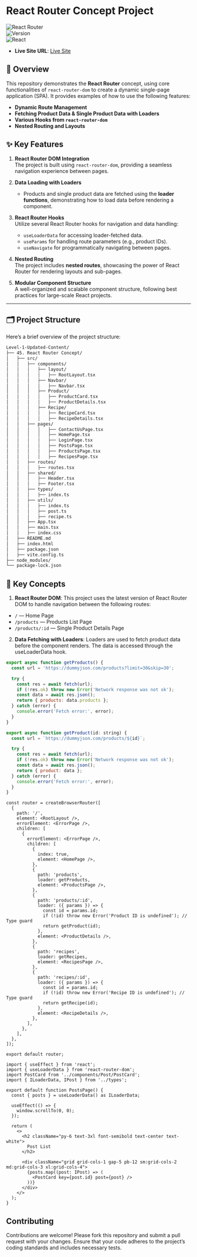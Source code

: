 # React Router Concept Project

![React Router](https://img.shields.io/badge/React-Router-blue)  
![Version](https://img.shields.io/badge/version-6.27.0-brightgreen)  
![React](https://img.shields.io/badge/React-18.3.1-blue)

- **Live Site URL**: [Live Site](https://45-react-router-concept-batch-09.netlify.app/)

## 🚀 Overview

This repository demonstrates the **React Router** concept, using core functionalities of `react-router-dom` to create a dynamic single-page application (SPA). It provides examples of how to use the following features:

- **Dynamic Route Management**
- **Fetching Product Data & Single Product Data with Loaders**
- **Various Hooks from `react-router-dom`**
- **Nested Routing and Layouts**

## ✨ Key Features

1. **React Router DOM Integration**  
   The project is built using `react-router-dom`, providing a seamless navigation experience between pages.
2. **Data Loading with Loaders**
   - Products and single product data are fetched using the **loader functions**, demonstrating how to load data before rendering a component.
3. **React Router Hooks**  
   Utilize several React Router hooks for navigation and data handling:
   - `useLoaderData` for accessing loader-fetched data.
   - `useParams` for handling route parameters (e.g., product IDs).
   - `useNavigate` for programmatically navigating between pages.
4. **Nested Routing**  
   The project includes **nested routes**, showcasing the power of React Router for rendering layouts and sub-pages.

5. **Modular Component Structure**  
   A well-organized and scalable component structure, following best practices for large-scale React projects.

---

## 🗂️ Project Structure

Here’s a brief overview of the project structure:

```sh
Level-1-Updated-Content/
├── 45. React Router Concept/
│   ├── src/
│   │   ├── components/
│   │   │   ├── layout/
│   │   │   │   ├── RootLayout.tsx
│   │   │   ├── Navbar/
│   │   │   │   ├── Navbar.tsx
│   │   │   ├── Product/
│   │   │   │   ├── ProductCard.tsx
│   │   │   │   ├── ProductDetails.tsx
│   │   │   ├── Recipe/
│   │   │   │   ├── RecipeCard.tsx
│   │   │   │   ├── RecipeDetails.tsx
│   │   ├── pages/
│   │   │   │   ├── ContactUsPage.tsx
│   │   │   │   ├── HomePage.tsx
│   │   │   │   ├── LoginPage.tsx
│   │   │   │   ├── PostsPage.tsx
│   │   │   │   ├── ProductsPage.tsx
│   │   │   │   ├── RecipesPage.tsx
│   │   ├── routes/
│   │   │   ├── routes.tsx
│   │   ├── shared/
│   │   │   ├── Header.tsx
│   │   │   ├── Footer.tsx
│   │   ├── types/
│   │   │   ├── index.ts
│   │   ├── utils/
│   │   │   ├── index.ts
│   │   │   ├── post.ts
│   │   │   ├── recipe.ts
│   │   ├── App.tsx
│   │   ├── main.tsx
│   │   ├── index.css
│   ├── README.md
│   ├── index.html
│   ├── package.json
│   ├── vite.config.ts
├── node_modules/
└── package-lock.json
```

## 🔑 Key Concepts

1. **React Router DOM**:
   This project uses the latest version of React Router DOM to handle navigation between the following routes:

- `/` — Home Page
- `/products` — Products List Page
- `/products/:id` — Single Product Details Page

2. **Data Fetching with Loaders**:
   Loaders are used to fetch product data before the component renders. The data is accessed through the useLoaderData hook.

```javascript
export async function getProducts() {
  const url = 'https://dummyjson.com/products?limit=30&skip=30';

  try {
    const res = await fetch(url);
    if (!res.ok) throw new Error('Network response was not ok');
    const data = await res.json();
    return { products: data.products };
  } catch (error) {
    console.error('Fetch error:', error);
  }
}

export async function getProduct(id: string) {
  const url = `https://dummyjson.com/products/${id}`;

  try {
    const res = await fetch(url);
    if (!res.ok) throw new Error('Network response was not ok');
    const data = await res.json();
    return { product: data };
  } catch (error) {
    console.error('Fetch error:', error);
  }
}
```

```tsx
const router = createBrowserRouter([
  {
    path: '/',
    element: <RootLayout />,
    errorElement: <ErrorPage />,
    children: [
      {
        errorElement: <ErrorPage />,
        children: [
          {
            index: true,
            element: <HomePage />,
          },
          {
            path: 'products',
            loader: getProducts,
            element: <ProductsPage />,
          },
          {
            path: 'products/:id',
            loader: ({ params }) => {
              const id = params.id;
              if (!id) throw new Error('Product ID is undefined'); // Type guard
              return getProduct(id);
            },
            element: <ProductDetails />,
          },
          {
            path: 'recipes',
            loader: getRecipes,
            element: <RecipesPage />,
          },
          {
            path: 'recipes/:id',
            loader: ({ params }) => {
              const id = params.id;
              if (!id) throw new Error('Recipe ID is undefined'); // Type guard
              return getRecipe(id);
            },
            element: <RecipeDetails />,
          },
        ],
      },
    ],
  },
]);

export default router;
```

```tsx
import { useEffect } from 'react';
import { useLoaderData } from 'react-router-dom';
import PostCard from '../components/Post/PostCard';
import { ILoaderData, IPost } from '../types';

export default function PostsPage() {
  const { posts } = useLoaderData() as ILoaderData;

  useEffect(() => {
    window.scrollTo(0, 0);
  });

  return (
    <>
      <h2 className="py-6 text-3xl font-semibold text-center text-white">
        Post List
      </h2>

      <div className="grid grid-cols-1 gap-5 pb-12 sm:grid-cols-2 md:grid-cols-3 xl:grid-cols-4">
        {posts.map((post: IPost) => (
          <PostCard key={post.id} post={post} />
        ))}
      </div>
    </>
  );
}
```

## Contributing

Contributions are welcome! Please fork this repository and submit a pull request with your changes. Ensure that your code adheres to the project’s coding standards and includes necessary tests.
